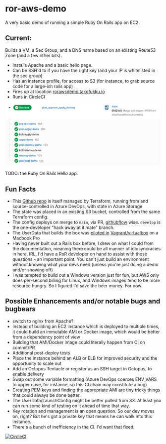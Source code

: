 # ror-aws-demo

A very basic demo of running a simple Ruby On Rails app on EC2.

## Current:

Builds a VM, a Sec Group, and a DNS name based on an existing Route53 Zone (and a few other bits).

- Installs Apache and a basic hello page.
- Can be SSH'd to if you have the right key (and your IP is whitelisted in the sec group)
- Has an instance profile, for access to S3 (for instance, to grab source code for a large-ish rails app)
- Fires up at location [rorawsdemo.takofukku.io](http://rorawsdemo.takofukku.io)
- Runs in CircleCI

![CircleCI Pipeline](/pipeline.png)

TODO: the Ruby On Rails Hello app.

## Fun Facts

- This [Github repo](https://github.com/stopthatastronaut/ror-aws-demo) is itself managed by Terraform, running from and source-controlled in Azure DevOps, with state in Azure Storage
- The state was placed in an existing S3 bucket, controlled from the same Terraform config.
- The config deploys on merge to `main`, via PR, [githubflow](https://githubflow.github.io/) wise. `develop` is the one-developer "hack away at it mate" branch.
- The UserData that builds the box was [piloted in](https://github.com/stopthatastronaut/VagrantLab/tree/master/Ubuntu1804Rails) [Vagrant/virtualbox](https://vagrantup.com/) on a Macbook Pro
- Having never built out a Rails box before, I drew on what I could from the documentation, meaning there could be all manner of idiosyncracies in here. IRL, I'd have a RoR developer on hand to assist with those questions - an important point. You can't just build an environment without knowing what your devs need (unless you're just doing a demo and/or showing off)
- I was tempted to build out a Windows version just for fun, but AWS only does per-second billing for Linux, and Windows images tend to be more resource hungry. So I figured I'd save the beer money. For now.

## Possible Enhancements and/or notable bugs and bugbears

- switch to nginx from Apache?
- Instead of building an EC2 instance which is deployed to multiple times, it could build an immutable AMI or Docker image, which would be better from a dependency point of view
- Building that AMI/Docker image could literally happen from CI on commit/PR
- Additional post-deploy tests
- Place the instance behind an ALB or ELB for improved security and the opportunity to scale out
- Add an Octopus Tentacle or register as an SSH target in Octopus, to enable delivery
- Swap out some variable formatting (Azure DevOps coerces ENV_VARS to upper case, for instance, so this CI chain may constitute a bug)
- Creating PEM keys and finding the appropriate AMI are tiny tricky things that could always be done better.
- The UserData/LaunchConfig might be better pulled from S3. At least you can run some kind of testing on it ahead of time that way.
- Key rotation and management is an open question. So our dev moves on, right? But he's got a private key that means he can walk into this instance.
- There's a bunch of inefficiency in the CI. I'd want that fixed.

[![CircleCI](https://circleci.com/gh/stopthatastronaut/ror-aws-demo.svg?style=svg)](https://circleci.com/gh/stopthatastronaut/ror-aws-demo)
